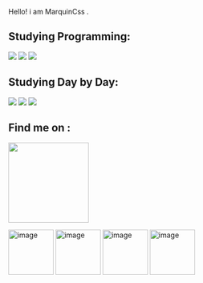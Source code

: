 <p>  Hello! i am MarquinCss . </font> </p> 
<p><h2>Studying Programming:</h2></p> <p> <img src="https://img.shields.io/badge/HTML5-E34F26?style=for-the-badge&logo=html5&logoColor=white"> </img> <img src="https://img.shields.io/badge/CSS3-1572B6?style=for-the-badge&logo=css3&logoColor=white"> </img> <img src="https://img.shields.io/badge/JavaScript-323330?style=for-the-badge&logo=javascript&logoColor=F7DF1E"> </img>



<p><h2>Studying Day by Day:</h2></p> <p> <img src="![Duolingo](https://img.shields.io/badge/Duolingo-%234DC730.svgstyle=for-the-badge&logo=Duolingo&logoColor=white)"> </img> <img src="https://img.shields.io/badge/Canva-%2300C4CC.svg?&style=for-the-badge&logo=Canva&logoColor=white"> </img>
<img src="![Microsoft Excel](https://img.shields.io/badge/Microsoft_Excel-217346?style=for-the-badge&logo=microsoft-excel&logoColor=white)
"> </img> </p>



<p> <h2> Find me on : </h2>
<p> <a href="https://www.instagram.com/marcocarre29/" alt="https://img.shields.io/badge/Instagram-E4405F?style=for-the-badge&logo=instagram&logoColor=white"  title="my ig">
 <img src="https://img.shields.io/badge/Instagram-E4405F?style=for-the-badge&logo=instagram&logoColor=white"
   width="160px">
</a>
<p> <img src="https://pa1.narvii.com/6524/ccf23d595525079d4f9b33e8d696267f9a59e15d_hq.gif" Alt="image" hidth="100" height="90"> </img> <img src="https://i.pinimg.com/originals/3d/a8/ed/3da8edb8a80ce04e20ddee4fae3cd5d5.gif" alt="image" hidth=100" height="90" > </image> <img src="https://i.pinimg.com/originals/38/fb/9b/38fb9b66a2636f1b7dcb9ea68d290c05.gif" alt="image" hidth=100" height="90" > </image> <img src="https://i.pinimg.com/originals/66/2c/da/662cda1ea6bdac6afb16973961c2c8d1.gif" alt="image" hidth=100" height="90" >
